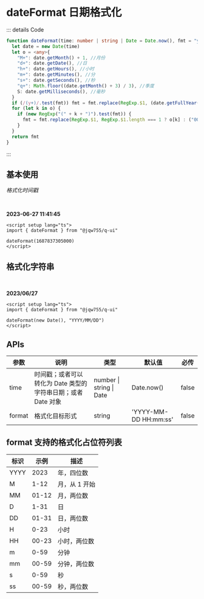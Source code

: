 # dateFormat 日期格式化

::: details Code

```ts
function dateFormat(time: number | string | Date = Date.now(), fmt = "yyyy-MM-dd hh:mm:ss") {
  let date = new Date(time)
  let o = <any>{
    "M+": date.getMonth() + 1, //月份
    "d+": date.getDate(), //日
    "h+": date.getHours(), //小时
    "m+": date.getMinutes(), //分
    "s+": date.getSeconds(), //秒
    "q+": Math.floor((date.getMonth() + 3) / 3), //季度
    S: date.getMilliseconds(), //毫秒
  }
  if (/(y+)/.test(fmt)) fmt = fmt.replace(RegExp.$1, (date.getFullYear() + "").substr(4 - RegExp.$1.length))
  for (let k in o) {
    if (new RegExp("(" + k + ")").test(fmt)) {
      fmt = fmt.replace(RegExp.$1, RegExp.$1.length === 1 ? o[k] : ("00" + o[k]).substr(("" + o[k]).length))
    }
  }
  return fmt
}
```

:::

## 基本使用

_格式化时间戳_

<br/>

**2023-06-27 11:41:45**

```vue
<script setup lang="ts">
import { dateFormat } from "@jqw755/q-ui"

dateFormat(1687837305000)
</script>
```

## 格式化字符串

<br/>

**2023/06/27**

```vue
<script setup lang="ts">
import { dateFormat } from "@jqw755/q-ui"

dateFormat(new Date(), "YYYY/MM/DD")
</script>
```

## APIs

| 参数   | 说明                                                         | 类型                             | 默认值                | 必传  |
| ------ | ------------------------------------------------------------ | -------------------------------- | --------------------- | ----- |
| time   | 时间戳；或者可以转化为 Date 类型的字符串日期；或者 Date 对象 | number &#124; string &#124; Date | Date.now()            | false |
| format | 格式化目标形式                                               | string                           | 'YYYY-MM-DD HH:mm:ss' | false |

## format 支持的格式化占位符列表

| 标识 | 示例  | 描述          |
| ---- | ----- | ------------- |
| YYYY | 2023  | 年，四位数    |
| M    | 1-12  | 月，从 1 开始 |
| MM   | 01-12 | 月，两位数    |
| D    | 1-31  | 日            |
| DD   | 01-31 | 日，两位数    |
| H    | 0-23  | 小时          |
| HH   | 00-23 | 小时，两位数  |
| m    | 0-59  | 分钟          |
| mm   | 00-59 | 分钟，两位数  |
| s    | 0-59  | 秒            |
| ss   | 00-59 | 秒，两位数    |
